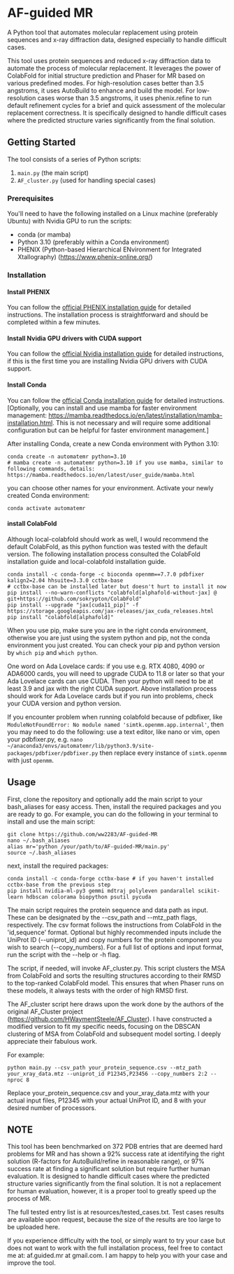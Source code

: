 # AF-guided MR
A Python tool that automates molecular replacement using protein sequences and x-ray diffraction data, designed especially to handle difficult cases.

This tool uses protein sequences and reduced x-ray diffraction data to automate the process of molecular replacement. It leverages the power of ColabFold for initial structure prediction and Phaser for MR based on various predefined modes. For high-resolution cases better than 3.5 angstroms, it uses AutoBuild to enhance and build the model. For low-resolution cases worse than 3.5 angstroms, it uses phenix.refine to run default refinement cycles for a brief and quick assessment of the molecular replacement correctness. It is specifically designed to handle difficult cases where the predicted structure varies significantly from the final solution.

## Getting Started

The tool consists of a series of Python scripts:
1. `main.py` (the main script)
2. `AF_cluster.py` (used for handling special cases)

### Prerequisites

You'll need to have the following installed on a Linux machine (preferably Ubuntu) with Nvidia GPU to run the scripts:
- conda (or mamba)
- Python 3.10 (preferably within a Conda environment)
- PHENIX (Python-based Hierarchical ENvironment for Integrated Xtallography) (https://www.phenix-online.org/)

### Installation
#### Install PHENIX
You can follow the [official PHENIX installation guide](https://www.phenix-online.org/download/) for detailed instructions. The installation process is straightforward and should be completed within a few minutes.

#### Install Nvidia GPU drivers with CUDA support
You can follow the [official Nvidia installation guide](https://docs.nvidia.com/cuda/cuda-installation-guide-linux/index.html) for detailed instructions, if this is the first time you are installing Nvidia GPU drivers with CUDA support.
#### Install Conda
You can follow the [official Conda installation guide](https://docs.conda.io/projects/conda/en/latest/user-guide/install/) for detailed instructions.
[Optionally, you can install and use mamba for faster environment management: https://mamba.readthedocs.io/en/latest/installation/mamba-installation.html. This is not necessary and will require some additional configuration but can be helpful for faster environment management.]

After installing Conda, create a new Conda environment with Python 3.10:
```
conda create -n automatemr python=3.10
# mamba create -n automatemr python=3.10 if you use mamba, similar to following commands, details: https://mamba.readthedocs.io/en/latest/user_guide/mamba.html
```
you can choose other names for your environment.
Activate your newly created Conda environment:
```
conda activate automatemr
```
#### install ColabFold
Although local-colabfold should work as well, I would recommend the default ColabFold, as this python function was tested with the default version. The following installation process consulted the ColabFold installation guide and local-colabfold installation guide. 
```
conda install -c conda-forge -c bioconda openmm==7.7.0 pdbfixer kalign2=2.04 hhsuite=3.3.0 cctbx-base 
# cctbx-base can be installed later but doesn't hurt to install it now
pip install --no-warn-conflicts "colabfold[alphafold-without-jax] @ git+https://github.com/sokrypton/ColabFold"
pip install --upgrade "jax[cuda11_pip]" -f https://storage.googleapis.com/jax-releases/jax_cuda_releases.html
pip install "colabfold[alphafold]"
```
When you use pip, make sure you are in the right conda environment, otherwise you are just using the system python and pip, not the conda environment you just created. You can check your pip and python version by `which pip` and `which python`. 

One word on Ada Lovelace cards: if you use e.g. RTX 4080, 4090 or ADA6000 cards, you will need to upgrade CUDA to 11.8 or later so that your Ada Lovelace cards can use CUDA. Then your python will need to be at least 3.9 and jax with the right CUDA support. Above installation process should work for Ada Lovelace cards but if you run into problems, check your CUDA version and python version.

If you encounter problem when running colabfold because of pdbfixer, like `ModuleNotFoundError: No module named 'simtk.openmm.app.internal'`, then you may need to do the following:
use a text editor, like nano or vim, open your pdbfixer.py, e.g.
`nano ~/anaconda3/envs/automatemr/lib/python3.9/site-packages/pdbfixer/pdbfixer.py`
then replace every instance of `simtk.openmm` with just `openmm`.

## Usage
First, clone the repository and optionally add the main script to your bash_aliases for easy access. Then, install the required packages and you are ready to go. For example, you can do the following in your terminal to install and use the main script:
```
git clone https://github.com/ww2283/AF-guided-MR
nano ~/.bash_aliases
alias mr='python /your/path/to/AF-guided-MR/main.py'
source ~/.bash_aliases
```
next, install the required packages:
```
conda install -c conda-forge cctbx-base # if you haven't installed cctbx-base from the previous step
pip install nvidia-ml-py3 gemmi mdtraj polyleven pandarallel scikit-learn hdbscan colorama biopython psutil pycuda
```
The main script requires the protein sequence and data path as input. These can be designated by the --csv_path and --mtz_path flags, respectively. The csv format follows the instructions from ColabFold in the 'id,sequence' format. Optional but highly recommended inputs include the UniProt ID (--uniprot_id) and copy numbers for the protein component you wish to search (--copy_numbers). For a full list of options and input format, run the script with the --help or -h flag.

The script, if needed, will invoke AF_cluster.py. This script clusters the MSA from ColabFold and sorts the resulting structures according to their RMSD to the top-ranked ColabFold model. This ensures that when Phaser runs on these models, it always tests with the order of high RMSD first.

The AF_cluster script here draws upon the work done by the authors of the original AF_Cluster project (https://github.com/HWaymentSteele/AF_Cluster). I have constructed a modified version to fit my specific needs, focusing on the DBSCAN clustering of MSA from ColabFold and subsequent model sorting. I deeply appreciate their fabulous work.

For example:
```
python main.py --csv_path your_protein_sequence.csv --mtz_path your_xray_data.mtz --uniprot_id P12345,P23456 --copy_numbers 2:2 --nproc 8
```
Replace your_protein_sequence.csv and your_xray_data.mtz with your actual input files, P12345 with your actual UniProt ID, and 8 with your desired number of processors.

## NOTE
This tool has been benchmarked on 372 PDB entries that are deemed hard problems for MR and has shown a 92% success rate at identifying the right solution (R-factors for AutoBuild/refine in reasonable range), or 97% success rate at finding a significant solution but require further human evaluation. It is designed to handle difficult cases where the predicted structure varies significantly from the final solution. It is not a replacement for human evaluation, however, it is a proper tool to greatly speed up the process of MR. 

The full tested entry list is at resources/tested_cases.txt. Test cases results are available upon request, because the size of the results are too large to be uploaded here. 

If you experience difficulty with the tool, or simply want to try your case but does not want to work with the full installation process, feel free to contact me at: af.guided.mr at gmail.com. I am happy to help you with your case and improve the tool.
